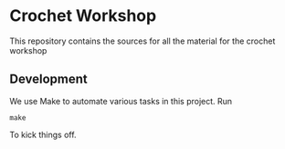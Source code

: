 # Crochet Workshop
This repository contains the sources for all the material for the crochet workshop

## Development
We use Make to automate various tasks in this project. Run 

```plain
make
```

To kick things off.
